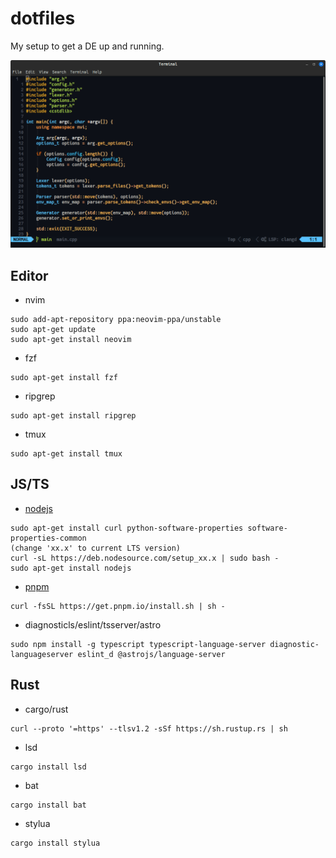 # dotfiles

My setup to get a DE up and running.

![](https://raw.githubusercontent.com/mattcarlotta/dotfiles/main/nvim.png)

## Editor

- nvim

```DOSINI
sudo add-apt-repository ppa:neovim-ppa/unstable
sudo apt-get update
sudo apt-get install neovim
```

- fzf

```DOSINI
sudo apt-get install fzf
```

- ripgrep

```DOSINI
sudo apt-get install ripgrep
```

- tmux

```DOSINI
sudo apt-get install tmux
```

## JS/TS

- [nodejs](https://nodejs.org/en/)

```DOSINI
sudo apt-get install curl python-software-properties software-properties-common
(change 'xx.x' to current LTS version)
curl -sL https://deb.nodesource.com/setup_xx.x | sudo bash -
sudo apt-get install nodejs
```

- [pnpm](https://pnpm.io/installation)
```DOSINI
curl -fsSL https://get.pnpm.io/install.sh | sh -
```

- diagnosticls/eslint/tsserver/astro

```DOSINI
sudo npm install -g typescript typescript-language-server diagnostic-languageserver eslint_d @astrojs/language-server
```

## Rust

- cargo/rust

```DOSINI
curl --proto '=https' --tlsv1.2 -sSf https://sh.rustup.rs | sh
```

- lsd

```DOSINI
cargo install lsd
```

- bat

```DOSINI
cargo install bat
```

- stylua

```DOSINI
cargo install stylua
```
